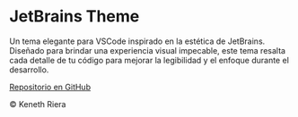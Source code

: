 # JetBrains Theme

Un tema elegante para VSCode inspirado en la estética de JetBrains. Diseñado para brindar una experiencia visual impecable, este tema resalta cada detalle de tu código para mejorar la legibilidad y el enfoque durante el desarrollo.

[Repositorio en GitHub](https://github.com/rierarizzo/pycharm-kr-theme)

&copy; Keneth Riera

